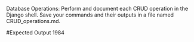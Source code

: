 Database Operations: Perform and document each CRUD operation in the Django shell. Save your commands and their outputs in a file named CRUD_operations.md.

#Expected Output
1984


